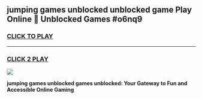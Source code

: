 
## jumping games unblocked unblocked game Play Online 👋 Unblocked Games #o6nq9
<h3>
<a href="https://premium.freeplayer.one?title=jumping_games_unblocked&ref=21F">CLICK TO PLAY</a></h3>
<hr>

<h3>
<a href="https://premium.freeplayer.one?title=jumping_games_unblocked&ref=21F">CLICK 2 PLAY</a>
  
</h3>

<a href="https://premium.freeplayer.one?title=jumping_games_unblocked&ref=21F/"><img src="https://clearcache.store/games.png"></a>


**jumping games unblocked games unblocked: Your Gateway to Fun and Accessible Online Gaming**
